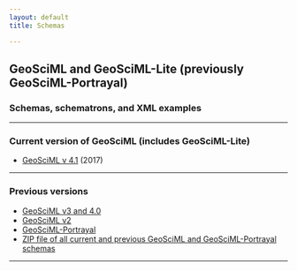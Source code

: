 ```yaml
---
layout: default
title: Schemas

---
```



## GeoSciML and GeoSciML-Lite (previously GeoSciML-Portrayal)

### Schemas, schematrons, and XML examples

---

### Current version of GeoSciML (includes GeoSciML-Lite)
* [GeoSciML v 4.1](http://schemas.opengis.net/gsml/4.1) (2017)

---

### Previous versions
* [GeoSciML v3 and 4.0](resources/schemas/geosciml/)
* [GeoSciML v2](resources/geosciml)
* [GeoSciML-Portrayal](resources/schemas/geosciml-portrayal/)
* [ZIP file of all current and previous GeoSciML and GeoSciML-Portrayal schemas](resources/schemas/zip_files/)

---
